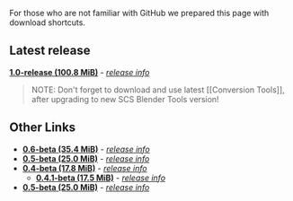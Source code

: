 For those who are not familiar with GitHub we prepared this page with download shortcuts.


## Latest release

[**1.0-release (100.8 MiB)**](https://github.com/SCSSoftware/BlenderTools/archive/v1.0.zip) - [_release info_](https://github.com/SCSSoftware/BlenderTools/releases/tag/v1.0)

> NOTE: Don't forget to download and use latest [[Conversion Tools]], after upgrading to new SCS Blender Tools version!


## Other Links

* [**0.6-beta (35.4 MiB)**](https://github.com/SCSSoftware/BlenderTools/archive/v0.6.zip) - [_release info_](https://github.com/SCSSoftware/BlenderTools/releases/tag/v0.6)
* [**0.5-beta (25.0 MiB)**](https://github.com/SCSSoftware/BlenderTools/archive/v0.5.zip) - [_release info_](https://github.com/SCSSoftware/BlenderTools/releases/tag/v0.5)
* [**0.4-beta (17.8 MiB)**](https://github.com/SCSSoftware/BlenderTools/archive/v0.4.zip) - [_release info_](https://github.com/SCSSoftware/BlenderTools/releases/tag/v0.4)
  * [**0.4.1-beta (17.5 MiB)**](https://github.com/SCSSoftware/BlenderTools/archive/v0.4.1.zip) - [_release info_](https://github.com/SCSSoftware/BlenderTools/releases/tag/v0.4.1)
* [**0.5-beta (25.0 MiB)**](https://github.com/SCSSoftware/BlenderTools/archive/v0.5.zip) - [_release info_](https://github.com/SCSSoftware/BlenderTools/releases/tag/v0.5)

